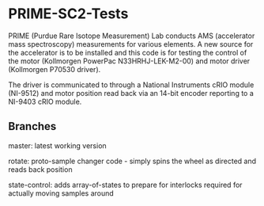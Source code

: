 # PRIME-SC2-Tests

PRIME (Purdue Rare Isotope Measurement) Lab conducts AMS (accelerator mass spectroscopy) measurements for various elements.  A new source for the accelerator is to be installed and this code is for testing the control of the motor (Kollmorgen PowerPac N33HRHJ-LEK-M2-00) and motor driver (Kollmorgen P70530 driver).

The driver is communicated to through a National Instruments cRIO module (NI-9512) and motor position read back via an 14-bit encoder reporting to a NI-9403 cRIO module.

## Branches
master: latest working version

rotate: proto-sample changer code - simply spins the wheel as directed and reads back position

state-control: adds array-of-states to prepare for interlocks required for actually moving samples around
